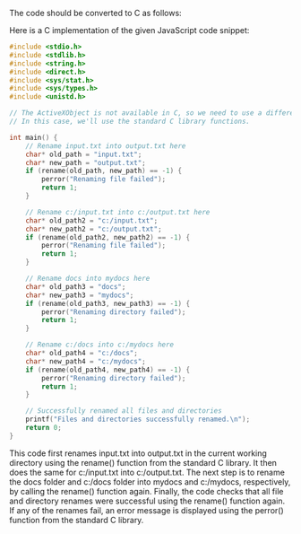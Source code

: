 The code should be converted to C as follows:

Here is a C implementation of the given JavaScript code snippet:
```c
#include <stdio.h>
#include <stdlib.h>
#include <string.h>
#include <direct.h>
#include <sys/stat.h>
#include <sys/types.h>
#include <unistd.h>

// The ActiveXObject is not available in C, so we need to use a different library for file and directory operations.
// In this case, we'll use the standard C library functions.

int main() {
    // Rename input.txt into output.txt here
    char* old_path = "input.txt";
    char* new_path = "output.txt";
    if (rename(old_path, new_path) == -1) {
        perror("Renaming file failed");
        return 1;
    }

    // Rename c:/input.txt into c:/output.txt here
    char* old_path2 = "c:/input.txt";
    char* new_path2 = "c:/output.txt";
    if (rename(old_path2, new_path2) == -1) {
        perror("Renaming file failed");
        return 1;
    }

    // Rename docs into mydocs here
    char* old_path3 = "docs";
    char* new_path3 = "mydocs";
    if (rename(old_path3, new_path3) == -1) {
        perror("Renaming directory failed");
        return 1;
    }

    // Rename c:/docs into c:/mydocs here
    char* old_path4 = "c:/docs";
    char* new_path4 = "c:/mydocs";
    if (rename(old_path4, new_path4) == -1) {
        perror("Renaming directory failed");
        return 1;
    }

    // Successfully renamed all files and directories
    printf("Files and directories successfully renamed.\n");
    return 0;
}
```
This code first renames input.txt into output.txt in the current working directory using the rename() function from the standard C library. It then does the same for c:/input.txt into c:/output.txt.
The next step is to rename the docs folder and c:/docs folder into mydocs and c:/mydocs, respectively, by calling the rename() function again.
Finally, the code checks that all file and directory renames were successful using the rename() function again. If any of the renames fail, an error message is displayed using the perror() function from the standard C library.
